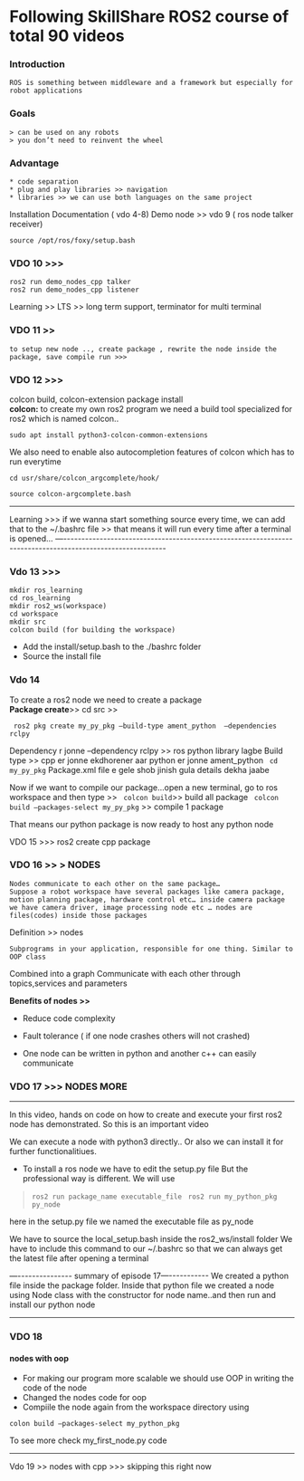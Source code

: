 # Following SkillShare ROS2 course of total 90 videos 

### Introduction 
	ROS is something between middleware and a framework but especially for robot applications
### Goals
	> can be used on any robots
	> you don’t need to reinvent the wheel
### Advantage 
	* code separation
	* plug and play libraries >> navigation 
	* libraries >> we can use both languages on the same project

Installation
	Documentation ( vdo 4-8)
	Demo node >> vdo 9 ( ros node talker receiver) 

```source /opt/ros/foxy/setup.bash```


### VDO 10 >>>
	ros2 run demo_nodes_cpp talker
	ros2 run demo_nodes_cpp listener
Learning 
	>> LTS >> long term support, terminator for multi terminal

### VDO 11 >> 
	to setup new node .., create package , rewrite the node inside the package, save compile run >>>

### VDO 12 >>> 
colcon build, colcon-extension package install<br>
**colcon:** to create my own ros2 program we need a build tool specialized for ros2 which is named colcon..

	sudo apt install python3-colcon-common-extensions

We also need to enable also autocompletion features of colcon which has to run everytime

	cd usr/share/colcon_argcomplete/hook/

	source colcon-argcomplete.bash

----------------------------------------------------------------------------------------------------------
Learning >>> if we wanna start something source every time, we can add that to the ~/.bashrc file  >> that means it will run every time after a terminal is opened…
—----------------------------------------------------------------------------------------------------------
### Vdo 13 >>> 
	mkdir ros_learning
	cd ros_learning 
	mkdir ros2_ws(workspace)
	cd workspace
	mkdir src
 	colcon build (for building the workspace)
* Add the install/setup.bash to the ./bashrc folder
* Source the install file

### Vdo 14 
To create a ros2 node we need to create a package<br>
**Package create**>> 
	cd src >> 

``` ros2 pkg create my_py_pkg –build-type ament_python  –dependencies rclpy```

Dependency  r jonne –dependency rclpy >> ros python library lagbe
 Build type >> cpp  er jonne ekdhorener aar python er jonne ament_python
``` cd my_py_pkg```
Package.xml file e gele shob jinish gula details dekha jaabe

Now if we want to compile our package…open a new terminal, go to ros workspace and then type >>
 ``` colcon build```>> build all package
``` colcon build –packages-select my_py_pkg``` >> compile 1 package

That means our python package is now ready to host any python node

VDO 15 >>> ros2 create cpp package
### VDO 16 >> > NODES
	Nodes communicate to each other on the same package…
	Suppose a robot workspace have several packages like camera package, motion planning package, hardware control etc… inside camera package we have camera driver, image processing node etc … nodes are files(codes) inside those packages


Definition >> nodes

 	Subprograms in your application, responsible for one thing. Similar to OOP class

Combined into a graph
Communicate with each other through topics,services and parameters

**Benefits of nodes >>**
* Reduce code complexity

* Fault tolerance ( if one node crashes others will not crashed)
* One node can be written in python and another c++ can easily communicate

### VDO 17 >>> NODES MORE
--------------------------------
In this video, hands on code on how to create and execute your first ros2 node has demonstrated. So this is an important video

We can execute a node with python3 directly.. Or also we can install it for further functionalitiues.

* To install a ros node we have to edit the setup.py file 
But the professional way is different. We will use 

> ```ros2 run package_name executable_file``` 
> ``` ros2 run my_python_pkg py_node``` 

here in the setup.py file we named the executable file as py_node


We have to source the local_setup.bash inside the ros2_ws/install folder
We have to include this command to our ~/.bashrc so that we can always get the latest file after opening a terminal

—--------------- summary of episode 17—-----------
We created a python file inside the package folder. Inside that python file we created a node using Node class with the constructor for node name..and then run and install our python node

---------------------------------------------------------------------------------------------------------------------

### VDO 18 
#### nodes with oop
* For making our program more scalable we should use OOP in writing the code of the node
* Changed the nodes code for oop
* Compiile the node again from the workspace directory using 

```colon build —packages-select my_python_pkg```

To see more check my_first_node.py code

----------------------------------------------------------------------------------------------------------------------------
Vdo 19 >> nodes with cpp >>> skipping this right now

